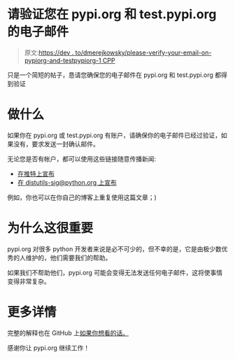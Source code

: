 # 请验证您在 pypi.org 和 test.pypi.org 的电子邮件

> 原文:[https://dev . to/dmerejkowsky/please-verify-your-email-on-pypiorg-and-testpypiorg-1 CPP](https://dev.to/dmerejkowsky/please-verify-your-email-on-pypiorg-and-testpypiorg-1cpp)

只是一个简短的帖子，恳请您确保您的电子邮件在 pypi.org 和 test.pypi.org 都得到验证

# [](#what-to-do)做什么

如果你在 pypi.org 或 test.pypi.org 有账户，请确保你的电子邮件已经过验证，如果没有，要求发送一封确认邮件。

无论您是否有帐户，都可以使用这些链接随意传播新闻:

*   [在推特上宣布](https://twitter.com/thepypa/status/1019040253020123137)
*   [在 distutils-sig@python.org 上宣布](https://mail.python.org/mm3/archives/list/distutils-sig@python.org/message/5ER2YET54CSX4FV2VP24JA57REDDW5OI/)

例如，你也可以在你自己的博客上重复使用这篇文章；)

# [](#why-this-matters)为什么这很重要

pypi.org 对很多 python 开发者来说是必不可少的，但不幸的是，它是由极少数优秀的人维护的，他们需要我们的帮助。

如果我们不帮助他们，pypi.org 可能会变得无法发送任何电子邮件，这将使事情变得非常复杂。

# [](#more-details)更多详情

完整的解释也在 GitHub 上[如果你想看的话。](https://github.com/pypa/warehouse/issues/3632)

感谢你让 pypi.org 继续工作！